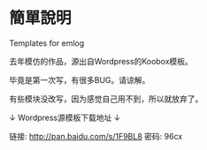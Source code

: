 簡單說明
==========================

Templates for emlog

去年模仿的作品，源出自Wordpress的Koobox模板。

毕竟是第一次写，有很多BUG。请谅解。

有些模块没改写，因为感觉自己用不到，所以就放弃了。

↓ Wordpress源模板下载地址 ↓

链接: http://pan.baidu.com/s/1F9BL8 密码: 96cx
